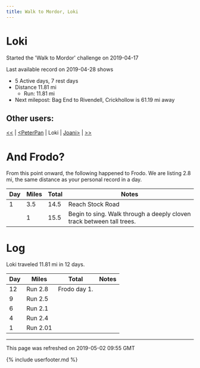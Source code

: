 ```yaml
---
title: Walk to Mordor, Loki
---
```


# Loki

Started the 'Walk to Mordor' challenge on 2019-04-17

Last available record on 2019-04-28 shows
* 5 Active days, 7 rest days
* Distance 11.81 mi
  * Run: 11.81 mi
* Next milepost: Bag End to Rivendell, Crickhollow is 61.19 mi away

## Other users:

[\<\<](PeterPan.md) \| [\<PeterPan](PeterPan.md) \| Loki \| [Joani\>](Joani.md) \| [\>\>](Joani.md)

# And Frodo?
From this point onward, the following happened to Frodo.
We are listing 2.8 mi, the same distance as your personal record in a day.

| Day | Miles | Total | Notes |
| --- | --- | --- | --- |
| 1 | 3.5 | 14.5 | Reach Stock Road |
|   | 1 | 15.5 | Begin to sing. Walk through a deeply cloven track between tall trees. |


# Log

Loki traveled 11.81 mi in 12 days.

| Day | Miles | Total | Notes |
| --- | --- | --- | --- |
 | 12 | Run 2.8 | Frodo day 1. |
 | 9 | Run 2.5 |  |
 | 6 | Run 2.1 |  |
 | 4 | Run 2.4 |  |
 | 1 | Run 2.01 |  |

---
This page was refreshed on 2019-05-02 09:55 GMT

{% include userfooter.md %}
